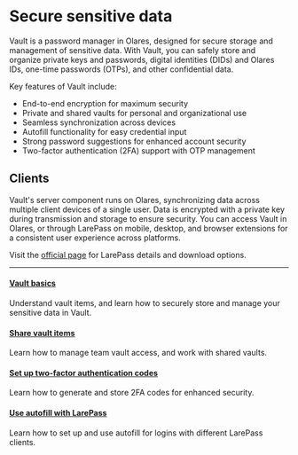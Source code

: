 # Secure sensitive data

Vault is a password manager in Olares, designed for secure storage and management of sensitive data. With Vault, you can safely store and organize private keys and passwords, digital identities (DIDs) and Olares IDs, one-time passwords (OTPs), and other confidential data.

Key features of Vault include:
* End-to-end encryption for maximum security
* Private and shared vaults for personal and organizational use
* Seamless synchronization across devices
* Autofill functionality for easy credential input
* Strong password suggestions for enhanced account security
* Two-factor authentication (2FA) support with OTP management

## Clients
Vault's server component runs on Olares, synchronizing data across multiple client devices of a single user. Data is encrypted with a private key during transmission and storage to ensure security.
You can access Vault in Olares, or through LarePass on mobile, desktop, and browser extensions for a consistent user experience across platforms.

Visit the [official page](https://www.olares.com/termipass) for LarePass details and download options.

---
<div>
<h4><a href="./vault-items/">Vault basics</a></h4>
Understand vault items, and learn how to securely store and manage your sensitive data in Vault.
</div>

<div>
<h4><a href="./share-vault-items/">Share vault items</a></h4>
Learn how to manage team vault access, and work with shared vaults.
</div>

<div>
<h4><a href="./two-factor-verification/">Set up two-factor authentication codes</a></h4>
Learn how to generate and store 2FA codes for enhanced security.
</div>

<div>
<h4><a href="./autofill/">Use autofill with LarePass</a></h4>
Learn how to set up and use autofill for logins with different LarePass clients.
</div>


